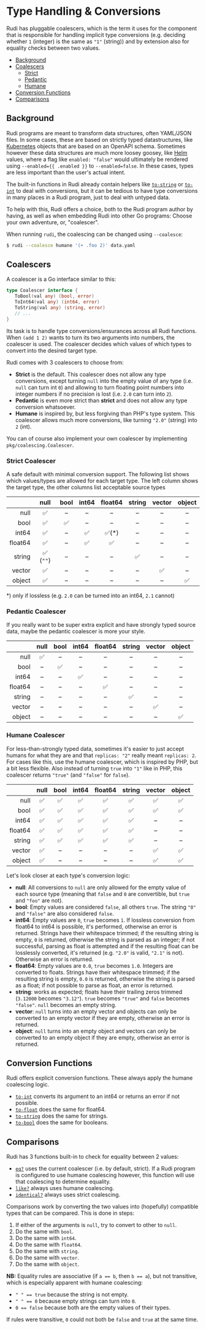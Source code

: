 # Type Handling & Conversions

Rudi has pluggable coalescers, which is the term it uses for the component that is responsible for
handling implicit type conversions (e.g. deciding whether `1` (integer) is the same as `"1"` (string))
and by extension also for equality checks between two values.

* [Background](#background)
* [Coalescers](#coalescers)
  + [Strict](#strict-coalescer)
  + [Pedantic](#pedantic-coalescer)
  + [Humane](#humane-coalescer)
* [Conversion Functions](#conversion-functions)
* [Comparisons](#comparisons)

## Background

Rudi programs are meant to transform data structures, often YAML/JSON files. In some cases, these
are based on strictly typed datastructures, like [Kubernetes](https://kubernetes.io) objects that
are based on an OpenAPI schema. Sometimes however these data structures are much more loosey goosey,
like [Helm](https://helm.sh/) values, where a flag like `enabled: "false"` would ultimately be rendered
using `--enabled={{ .enabled }}` to `--enabled=false`. In these cases, types are less important than
the user's actual intent.

The built-in functions in Rudi already contain helpers like [`to-string`](functions/types-to-string.md)
or [`to-int`](functions/types-to-int.md) to deal with conversions, but it can be tedious to have
type conversions in many places in a Rudi program, just to deal with untyped data.

To help with this, Rudi offers a choice, both to the Rudi program author by having, as well as
when embedding Rudi into other Go programs: Choose your own adventure, or, "coalescer".

When running `rudi`, the coalescing can be changed using `--coalesce`:

```bash
$ rudi --coalesce humane '(+ .foo 2)' data.yaml
```

## Coalescers

A coalescer is a Go interface similar to this:

```go
type Coalescer interface {
   ToBool(val any) (bool, error)
   ToInt64(val any) (int64, error)
   ToString(val any) (string, error)
   // ...
}
```

Its task is to handle type conversions/ensurances across all Rudi functions. When `(add 1 2)` wants
to turn its two arguments into numbers, the coalescer is used. The coalescer decides which values
of which types to convert into the desired target type.

Rudi comes with 3 coalescers to choose from:

* **Strict** is the default. This coalescer does not allow any type conversions, except turning
  `null` into the empty value of any type (i.e. `null` can turn int `0`) and allowing to turn
  floating point numbers into integer numbers if no precision is lost (i.e. `2.0` can turn into `2`).
* **Pedantic** is even more strict than **strict** and does not allow any type conversion whatsoever.
* **Humane** is inspired by, but less forgiving than PHP's type system. This coalescer allows much
  more conversions, like turning `"2.0"` (string) into `2` (int).

You can of course also implement your own coalescer by implementing `pkg/coalescing.Coalescer`.

### Strict Coalescer

A safe default with minimal conversion support. The following list shows which values/types are
allowed for each target type. The left column shows the target type, the other columns list
acceptable source types

|         | null      | bool | int64 | float64 | string | vector | object |
| ------: | :-------: | :--: | :---: | :-----: | :----: | :----: | :----: |
| null    | ✅        | –    | –     | –       | –      | –      | –      |
| bool    | ✅        | ✅   | –     | –       | –      | –      | –      |
| int64   | ✅        | –    | ✅    | ✅(*)   | –      | –      | –      |
| float64 | ✅        | –    | ✅    | ✅      | –      | –      | –      |
| string  | ✅ (`""`) | –    | –     | –       | ✅     | –      | –      |
| vector  | ✅        | –    | –     | –       | –      | ✅     | –      |
| object  | ✅        | –    | –     | –       | –      | –      | ✅     |

\*) only if lossless (e.g. `2.0` can be turned into an int64, `2.1` cannot)

### Pedantic Coalescer

If you really want to be super extra explicit and have strongly typed source data, maybe the pedantic
coalescer is more your style.

|         | null  | bool | int64 | float64 | string | vector | object |
| ------: | :---: | :--: | :---: | :-----: | :----: | :----: | :----: |
| null    | ✅    | –    | –     | –       | –      | –      | –      |
| bool    | –     | ✅   | –     | –       | –      | –      | –      |
| int64   | –     | –    | ✅    | –       | –      | –      | –      |
| float64 | –     | –    | –     | ✅      | –      | –      | –      |
| string  | –     | –    | –     | –       | ✅     | –      | –      |
| vector  | –     | –    | –     | –       | –      | ✅     | –      |
| object  | –     | –    | –     | –       | –      | –      | ✅     |

### Humane Coalescer

For less-than-strongly typed data, sometimes it's easier to just accept humans for what they are and
that `replicas: "2"` really meant `replicas: 2`. For cases like this, use the humane coalescer, which
is inspired by PHP, but a bit less flexible. Also instead of turning `true` into `"1"` like in PHP,
this coalescer returns `"true"` (and `"false"` for `false`).

|         | null  | bool | int64 | float64 | string | vector | object |
| ------: | :---: | :--: | :---: | :-----: | :----: | :----: | :----: |
| null    | ✅    | ✅   | ✅    | ✅      | ✅     | ✅     | ✅     |
| bool    | ✅    | ✅   | ✅    | ✅      | ✅     | ✅     | ✅     |
| int64   | ✅    | ✅   | ✅    | ✅      | ✅     | –      | –      |
| float64 | ✅    | ✅   | ✅    | ✅      | ✅     | –      | –      |
| string  | ✅    | ✅   | ✅    | ✅      | ✅     | –      | –      |
| vector  | ✅    | –    | –     | –       | –      | ✅     | ✅     |
| object  | ✅    | –    | –     | –       | –      | ✅     | ✅     |

Let's look closer at each type's conversion logic:

* **null**: All conversions to `null` are only allowed for the empty value of each source type
  (meaning that `false` and `0` are convertible, but `true` and `"foo"` are not).
* **bool**: Empty values are considered `false`, all others `true`. The string `"0"` and `"false"`
  are also considered `false`.
* **int64**: Empty values are `0`, `true` becomes `1`. If lossless conversion from float64 to int64
  is possible, it's performed, otherwise an error is returned. Strings have their whitespace trimmed;
  if the resulting string is empty, `0` is returned, otherwise the string is parsed as an integer;
  if not successful, parsing as float is attempted and if the resulting float can be losslessly
  converted, it's returned (e.g. `"2.0"` is valid, `"2.1"` is not). Otherwise an error is returned.
* **float64**: Empty values are `0.0`, `true` becomes `1.0`. Integers are converted to floats.
  Strings have their whitespace trimmed; if the resulting string is empty, `0.0` is returned,
  otherwise the string is parsed as a float; if not possible to parse as float, an error is returned.
* **string**: works as expected; floats have their trailing zeros trimmed (`3.12000` becomes
  `"3.12"`). `true` becomes `"true"` and `false` becomes `"false"`. `null` becomes an empty string.
* **vector**: `null` turns into an empty vector and objects can only be converted to an empty vector
  if they are empty, otherwise an error is returned.
* **object**: `null` turns into an empty object and vectors can only be converted to an empty object
  if they are empty, otherwise an error is returned.

## Conversion Functions

Rudi offers explicit conversion functions. These always apply the humane coalescing logic.

* [`to-int`](functions/types-to-int.md) converts its argument to an int64 or returns an error if not possible.
* [`to-float`](functions/types-to-float.md) does the same for float64.
* [`to-string`](functions/types-to-string.md) does the same for strings.
* [`to-bool`](functions/types-to-bool.md) does the same for booleans.

## Comparisons

Rudi has 3 functions built-in to check for equality between 2 values:

* [`eq?`](functions/comparisons-eq.md) uses the current coalescer (i.e. by default, strict). If a Rudi program is configured to
  use humane coalescing however, this function will use that coalescing to determine equality.
* [`like?`](functions/comparisons-like.md) always uses humane coalescing.
* [`identical?`](functions/comparisons-identical.md) always uses strict coalescing.

Comparisons work by converting the two values into (hopefully) compatible types that can be compared.
This is done in steps:

1. If either of the arguments is `null`, try to convert to other to `null`.
1. Do the same with `bool`.
1. Do the same with `int64`.
1. Do the same with `float64`.
1. Do the same with `string`.
1. Do the same with `vector`.
1. Do the same with `object`.

**NB:** Equality rules are associative (if `a == b`, then `b == a`), but not transitive, which is
especially apparent with humane coalescing:

* `" " == true` because the string is not empty.
* `" " == 0` because empty strings can turn into `0`.
* `0 == false` because both are the empty values of their types.

If rules were transitive, `0` could not both be `false` and `true` at the same time.

